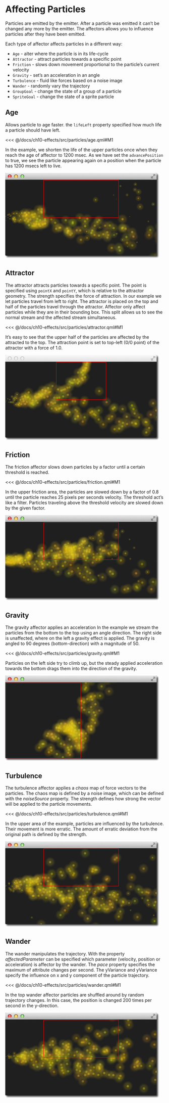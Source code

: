 # Affecting Particles

Particles are emitted by the emitter. After a particle was emitted it can’t be changed any more by the emitter. The affectors allows you to influence particles after they have been emitted.

Each type of affector affects particles in a different way:

* `Age` - alter where the particle is in its life-cycle
* `Attractor` - attract particles towards a specific point
* `Friction` - slows down movement proportional to the particle’s current velocity
* `Gravity` - set’s an acceleration in an angle
* `Turbulence` - fluid like forces based on a noise image
* `Wander` -  randomly vary the trajectory
* `GroupGoal` -  change the state of a group of a particle
* `SpriteGoal` - change the state of a sprite particle

## Age

Allows particle to age faster. the `lifeLeft` property specified how much life a particle should have left.

<<< @/docs/ch10-effects/src/particles/age.qml#M1

In the example, we shorten the life of the upper particles once when they reach the age of affector to 1200 msec. As we have set the `advancePosition` to true, we see the particle appearing again on a position when the particle has 1200 msecs left to live.

![image](./assets/age.png)

## Attractor

The attractor attracts particles towards a specific point. The point is specified using `pointX` and `pointY`, which is relative to the attractor geometry. The strength specifies the force of attraction. In our example we let particles travel from left to right. The attractor is placed on the top and half of the particles travel through the attractor. Affector only affect particles while they are in their bounding box. This split allows us to see the normal stream and the affected stream simultaneous.

<<< @/docs/ch10-effects/src/particles/attractor.qml#M1

It’s easy to see that the upper half of the particles are affected by the attracted to the top. The attraction point is set to top-left (0/0 point) of the attractor with a force of 1.0.

![image](./assets/attractor.png)

## Friction

The friction affector slows down particles by a factor until a certain threshold is reached.

<<< @/docs/ch10-effects/src/particles/friction.qml#M1

In the upper friction area, the particles are slowed down by a factor of 0.8 until the particle reaches 25 pixels per seconds velocity. The threshold act’s like a filter. Particles traveling above the threshold velocity are slowed down by the given factor.

![image](./assets/friction.png)

## Gravity

The gravity affector applies an acceleration In the example we stream the particles from the bottom to the top using an angle direction. The right side is unaffected, where on the left a gravity effect is applied. The gravity is angled to 90 degrees (bottom-direction) with a magnitude of 50.

<<< @/docs/ch10-effects/src/particles/gravity.qml#M1

Particles on the left side try to climb up, but the steady applied acceleration towards the bottom drags them into the direction of the gravity.

![image](./assets/gravity.png)

## Turbulence

The turbulence affector applies a *chaos* map of force vectors to the particles. The chaos map is defined by a noise image, which can be defined with the *noiseSource* property. The strength defines how strong the vector will be applied to the particle movements.

<<< @/docs/ch10-effects/src/particles/turbulence.qml#M1

In the upper area of the example, particles are influenced by the turbulence. Their movement is more erratic. The amount of erratic deviation from the original path is defined by the strength.

![image](./assets/turbulence.png)

## Wander

The wander manipulates the trajectory. With the property *affectedParameter* can be specified which parameter (velocity, position or acceleration) is affector by the wander. The *pace* property specifies the maximum of attribute changes per second. The yVariance and yVariance specify the influence on x and y component of the particle trajectory.

<<< @/docs/ch10-effects/src/particles/wander.qml#M1

In the top wander affector particles are shuffled around by random trajectory changes. In this case, the position is changed 200 times per second in the y-direction.

![image](./assets/wander.png)

